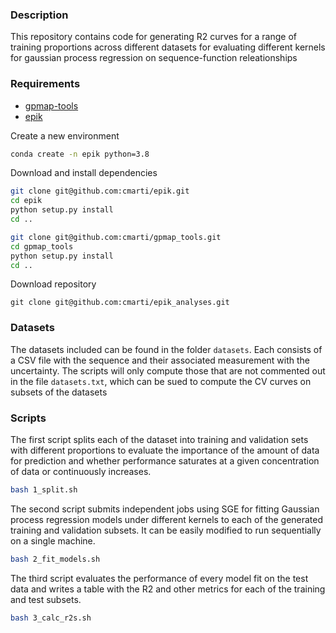 ### Description

This repository contains code for generating R2 curves for a range of training proportions across different datasets for evaluating different kernels for gaussian process regression on sequence-function releationships


### Requirements

- [gpmap-tools](https://github.com/cmarti/gpmap-tools)
- [epik](https://github.com/cmarti/epik)

Create a new environment

```bash
conda create -n epik python=3.8
```

Download and install dependencies

```bash
git clone git@github.com:cmarti/epik.git
cd epik
python setup.py install
cd ..

git clone git@github.com:cmarti/gpmap_tools.git
cd gpmap_tools
python setup.py install
cd ..
```

Download repository

```
git clone git@github.com:cmarti/epik_analyses.git
```


### Datasets

The datasets included can be found in the folder `datasets`. Each consists of a CSV file with the sequence and their associated measurement with the uncertainty. The scripts will only compute those that are not commented out in the file `datasets.txt`, which can be sued to compute the CV curves on subsets of the datasets

### Scripts

The first script splits each of the dataset into training and validation sets with different proportions to evaluate the importance of the amount of data for prediction and whether performance saturates at a given concentration of data or continuously increases. 

```bash
bash 1_split.sh
```

The second script submits independent jobs using SGE for fitting Gaussian process regression models under different kernels to each of the generated training and validation subsets. It can be easily modified to run sequentially on a single machine. 

```bash
bash 2_fit_models.sh
```

The third script evaluates the performance of every model fit on the test data and writes a table with the R2 and other metrics for each of the training and test subsets. 

```bash
bash 3_calc_r2s.sh
```

